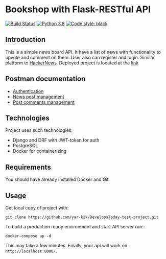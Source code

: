 # Bookshop with Flask-RESTful API
[![Build Status](https://travis-ci.com/yar-kik/DevelopsToday-test-project.svg?branch=master)](https://travis-ci.com/yar-kik/DevelopsToday-test-project)
[![Python 3.8](https://img.shields.io/badge/python-3.8-blue.svg)](https://www.python.org/downloads/release/python-3810/)
[![Code style: black](https://img.shields.io/badge/code%20style-black-000000.svg)](https://github.com/psf/black)

## Introduction
This is a simple news board API.
It have a list of news with functionality to upvote and comment on them. User also can register and login. Similar platform to [HackerNews](https://news.ycombinator.com/).
Deployed project is located at the [link](https://develops-today-test-project.herokuapp.com)

## Postman documentation 
* [Authentication](https://documenter.getpostman.com/view/14489034/TzeTLAXi)
* [News post management](https://documenter.getpostman.com/view/14489034/TzeTLAXm)
* [Post comments management](https://documenter.getpostman.com/view/14489034/TzeTLAXk)


## Technologies
Project uses such technologies:
* Django and DRF with JWT-token for auth
* PostgreSQL
* Docker for containerizing

## Requirements
You should have already installed Docker and Git. 

## Usage
Get local copy of project with: 
```
git clone https://github.com/yar-kik/DevelopsToday-test-project.git
``` 

To build a production ready environment and start API server run:: 
```
docker-compose up -d
``` 
This may take a few minutes. Finally, your api will work on `http://localhost:8000/`.


